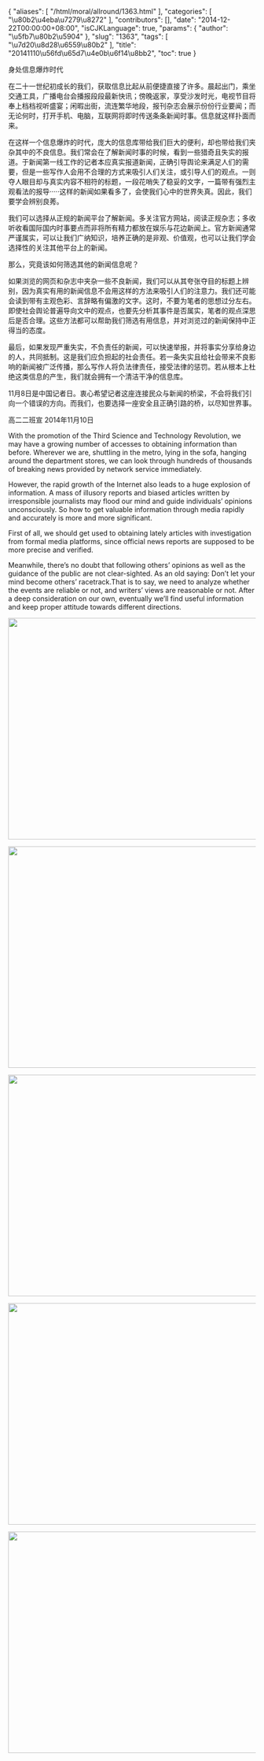 {
    "aliases": [
        "/html/moral/allround/1363.html"
    ],
    "categories": [
        "\u80b2\u4eba\u7279\u8272"
    ],
    "contributors": [],
    "date": "2014-12-22T00:00:00+08:00",
    "isCJKLanguage": true,
    "params": {
        "author": "\u5fb7\u80b2\u5904"
    },
    "slug": "1363",
    "tags": [
        "\u7d20\u8d28\u6559\u80b2"
    ],
    "title": "20141110\u56fd\u65d7\u4e0b\u6f14\u8bb2",
    "toc": true
}

身处信息爆炸时代




在二十一世纪初成长的我们，获取信息比起从前便捷直接了许多。晨起出门，乘坐交通工具，广播电台会播报段段最新快讯；傍晚返家，享受沙发时光，电视节目将奉上档档视听盛宴；闲暇出街，流连繁华地段，报刊杂志会展示份份行业要闻；而无论何时，打开手机、电脑，互联网将即时传送条条新闻时事。信息就这样扑面而来。




在这样一个信息爆炸的时代，庞大的信息库带给我们巨大的便利，却也带给我们夹杂其中的不良信息。我们常会在了解新闻时事的时候，看到一些猎奇且失实的报道。于新闻第一线工作的记者本应真实报道新闻，正确引导舆论来满足人们的需要，但是一些写作人会用不合理的方式来吸引人们关注，或引导人们的观点。一则夺人眼目却与真实内容不相符的标题，一段花哨失了稳妥的文字，一篇带有强烈主观看法的报导·····这样的新闻如果看多了，会使我们心中的世界失真。因此，我们要学会辨别良莠。




我们可以选择从正规的新闻平台了解新闻。多关注官方网站，阅读正规杂志；多收听收看国际国内时事要点而非将所有精力都放在娱乐与花边新闻上。官方新闻通常严谨属实，可以让我们广纳知识，培养正确的是非观、价值观，也可以让我们学会选择性的关注其他平台上的新闻。




那么，究竟该如何筛选其他的新闻信息呢？




如果浏览的网页和杂志中夹杂一些不良新闻，我们可以从其夸张夺目的标题上辨别，因为真实有用的新闻信息不会用这样的方法来吸引人们的注意力。我们还可能会读到带有主观色彩、言辞略有偏激的文字。这时，不要为笔者的思想过分左右。即使社会舆论普遍导向文中的观点，也要先分析其事件是否属实，笔者的观点深思后是否合理。这些方法都可以帮助我们筛选有用信息，并对浏览过的新闻保持中正得当的态度。




最后，如果发现严重失实，不负责任的新闻，可以快速举报，并将事实分享给身边的人，共同抵制。这是我们应负担起的社会责任。若一条失实且给社会带来不良影响的新闻被广泛传播，那么写作人将负法律责任，接受法律的惩罚。若从根本上杜绝这类信息的产生，我们就会拥有一个清洁干净的信息库。




11月8日是中国记者日。衷心希望记者这座连接民众与新闻的桥梁，不会将我们引向一个错误的方向。而我们，也要选择一座安全且正确引路的桥，以尽知世界事。




高二二班宣 2014年11月10日




  











With the
promotion of the Third Science and Technology Revolution, we may have a growing
number of accesses to obtaining information than before. Wherever we are,
shuttling in the metro, lying in the sofa, hanging around the department
stores, we can look through hundreds of thousands of breaking news provided by
network service immediately.




However, the
rapid growth of the Internet also leads to a huge explosion of information. A
mass of illusory reports and biased articles written by irresponsible
journalists may flood our mind and guide individuals’ opinions unconsciously.
So how to get valuable information through media rapidly and accurately is more
and more significant.




First of all, we
should get used to obtaining lately articles with investigation from formal
media platforms, since official news reports are supposed to be more precise
and verified.




Meanwhile,
there’s no doubt that following others’ opinions as well as the guidance of the
public are not clear-sighted. As an old saying: Don’t let your mind become
others’ racetrack.That is to say, we need to analyze whether the events are
reliable or not, and writers’ views are reasonable or not. After a deep
consideration on our own, eventually we’ll find useful information and keep
proper attitude towards different directions. 





<img
    src="https://cdn.tfls.online/mirror/full/f3149e7426c930a2028ebaf7acb6f92530c58cbd.jpg"
    style="display:block;margin-left:auto;margin-right:auto;"
    decoding="async"
    fetchpriority="auto"
    loading="lazy"
    height="450"
    width="600"
/>





<img
    src="https://cdn.tfls.online/mirror/full/ba5624b459d5f7c933084b51f4ab6d3eccc2061d.jpg"
    style="display:block;margin-left:auto;margin-right:auto;"
    decoding="async"
    fetchpriority="auto"
    loading="lazy"
    height="450"
    width="600"
/>





<img
    src="https://cdn.tfls.online/mirror/full/2f4a2c79d06b1a3777f985689e6adbe78634a944.jpg"
    style="display:block;margin-left:auto;margin-right:auto;"
    decoding="async"
    fetchpriority="auto"
    loading="lazy"
    height="450"
    width="600"
/>





<img
    src="https://cdn.tfls.online/mirror/full/25f421e7c7f315957f7bc2fcb88b5ea19f0a74ee.jpg"
    style="display:block;margin-left:auto;margin-right:auto;"
    decoding="async"
    fetchpriority="auto"
    loading="lazy"
    height="450"
    width="600"
/>





<img
    src="https://cdn.tfls.online/mirror/full/eca1662e08bc0bc4c977ac7255aa5e0dd5eac60f.jpg"
    style="display:block;margin-left:auto;margin-right:auto;"
    decoding="async"
    fetchpriority="auto"
    loading="lazy"
    height="450"
    width="600"
/>


